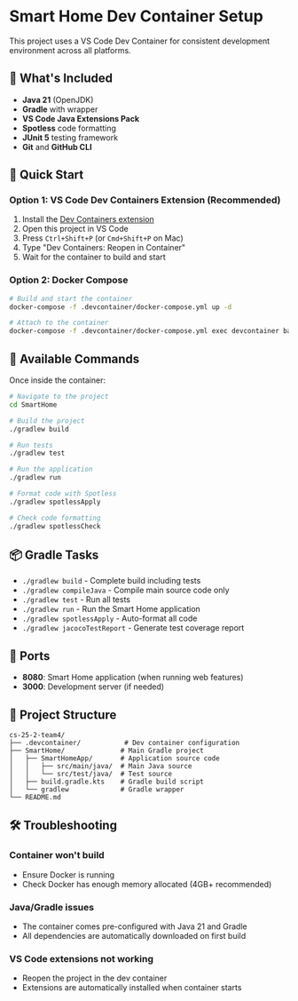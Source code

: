 # Smart Home Dev Container Setup

This project uses a VS Code Dev Container for consistent development environment across all platforms.

## 🐳 What's Included

- **Java 21** (OpenJDK)
- **Gradle** with wrapper
- **VS Code Java Extensions Pack**
- **Spotless** code formatting
- **JUnit 5** testing framework
- **Git** and **GitHub CLI**

## 🚀 Quick Start

### Option 1: VS Code Dev Containers Extension (Recommended)

1. Install the [Dev Containers extension](https://marketplace.visualstudio.com/items?itemName=ms-vscode-remote.remote-containers)
2. Open this project in VS Code
3. Press `Ctrl+Shift+P` (or `Cmd+Shift+P` on Mac)
4. Type "Dev Containers: Reopen in Container"
5. Wait for the container to build and start

### Option 2: Docker Compose

```bash
# Build and start the container
docker-compose -f .devcontainer/docker-compose.yml up -d

# Attach to the container
docker-compose -f .devcontainer/docker-compose.yml exec devcontainer bash
```

## 🔧 Available Commands

Once inside the container:

```bash
# Navigate to the project
cd SmartHome

# Build the project
./gradlew build

# Run tests
./gradlew test

# Run the application
./gradlew run

# Format code with Spotless
./gradlew spotlessApply

# Check code formatting
./gradlew spotlessCheck
```

## 📦 Gradle Tasks

- `./gradlew build` - Complete build including tests
- `./gradlew compileJava` - Compile main source code only
- `./gradlew test` - Run all tests
- `./gradlew run` - Run the Smart Home application
- `./gradlew spotlessApply` - Auto-format all code
- `./gradlew jacocoTestReport` - Generate test coverage report

## 🔄 Ports

- **8080**: Smart Home application (when running web features)
- **3000**: Development server (if needed)

## 📁 Project Structure

```
cs-25-2-team4/
├── .devcontainer/           # Dev container configuration
├── SmartHome/              # Main Gradle project
│   ├── SmartHomeApp/       # Application source code
│   │   ├── src/main/java/  # Main Java source
│   │   └── src/test/java/  # Test source
│   ├── build.gradle.kts    # Gradle build script
│   └── gradlew             # Gradle wrapper
└── README.md
```

## 🛠️ Troubleshooting

### Container won't build
- Ensure Docker is running
- Check Docker has enough memory allocated (4GB+ recommended)

### Java/Gradle issues
- The container comes pre-configured with Java 21 and Gradle
- All dependencies are automatically downloaded on first build

### VS Code extensions not working
- Reopen the project in the dev container
- Extensions are automatically installed when container starts